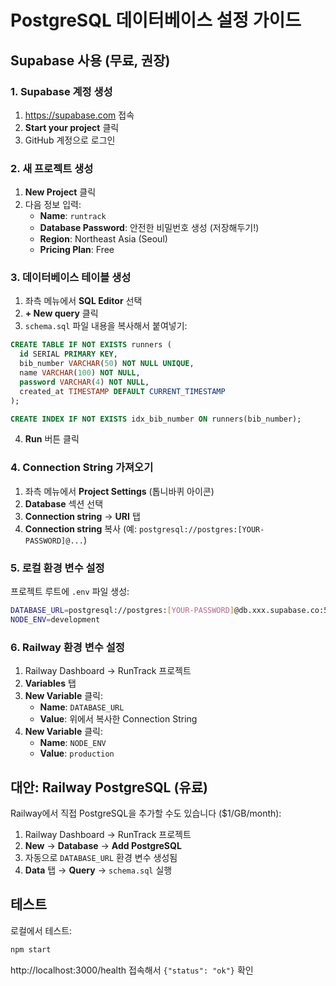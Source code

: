 # PostgreSQL 데이터베이스 설정 가이드

## Supabase 사용 (무료, 권장)

### 1. Supabase 계정 생성
1. https://supabase.com 접속
2. **Start your project** 클릭
3. GitHub 계정으로 로그인

### 2. 새 프로젝트 생성
1. **New Project** 클릭
2. 다음 정보 입력:
   - **Name**: `runtrack`
   - **Database Password**: 안전한 비밀번호 생성 (저장해두기!)
   - **Region**: Northeast Asia (Seoul)
   - **Pricing Plan**: Free

### 3. 데이터베이스 테이블 생성
1. 좌측 메뉴에서 **SQL Editor** 선택
2. **+ New query** 클릭
3. `schema.sql` 파일 내용을 복사해서 붙여넣기:
```sql
CREATE TABLE IF NOT EXISTS runners (
  id SERIAL PRIMARY KEY,
  bib_number VARCHAR(50) NOT NULL UNIQUE,
  name VARCHAR(100) NOT NULL,
  password VARCHAR(4) NOT NULL,
  created_at TIMESTAMP DEFAULT CURRENT_TIMESTAMP
);

CREATE INDEX IF NOT EXISTS idx_bib_number ON runners(bib_number);
```
4. **Run** 버튼 클릭

### 4. Connection String 가져오기
1. 좌측 메뉴에서 **Project Settings** (톱니바퀴 아이콘)
2. **Database** 섹션 선택
3. **Connection string** → **URI** 탭
4. **Connection string** 복사 (예: `postgresql://postgres:[YOUR-PASSWORD]@...`)

### 5. 로컬 환경 변수 설정
프로젝트 루트에 `.env` 파일 생성:
```bash
DATABASE_URL=postgresql://postgres:[YOUR-PASSWORD]@db.xxx.supabase.co:5432/postgres
NODE_ENV=development
```

### 6. Railway 환경 변수 설정
1. Railway Dashboard → RunTrack 프로젝트
2. **Variables** 탭
3. **New Variable** 클릭:
   - **Name**: `DATABASE_URL`
   - **Value**: 위에서 복사한 Connection String
4. **New Variable** 클릭:
   - **Name**: `NODE_ENV`
   - **Value**: `production`

## 대안: Railway PostgreSQL (유료)

Railway에서 직접 PostgreSQL을 추가할 수도 있습니다 ($1/GB/month):

1. Railway Dashboard → RunTrack 프로젝트
2. **New** → **Database** → **Add PostgreSQL**
3. 자동으로 `DATABASE_URL` 환경 변수 생성됨
4. **Data** 탭 → **Query** → `schema.sql` 실행

## 테스트

로컬에서 테스트:
```bash
npm start
```

http://localhost:3000/health 접속해서 `{"status": "ok"}` 확인
